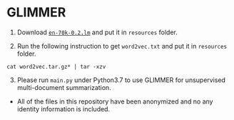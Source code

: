 # GLIMMER


1. Download [`en-70k-0.2.lm`](https://sourceforge.net/projects/cmusphinx/files/Acoustic%20and%20Language%20Models/US%20English/) and put it in `resources` folder.

2. Run the following instruction to get `word2vec.txt` and put it in `resources` folder.
```
cat word2vec.tar.gz* | tar -xzv
```

3. Please run `main.py` under Python3.7 to use GLIMMER for unsupervised multi-document summarization.

* All of the files in this repository have been anonymized and no any identity information is included.
